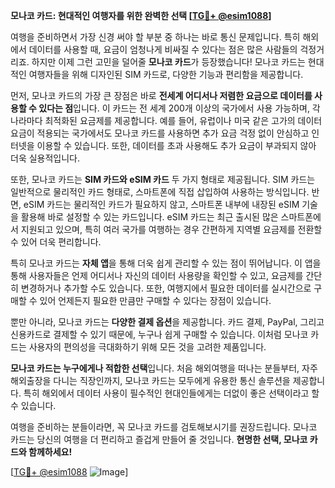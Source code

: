 **모나코 카드: 현대적인 여행자를 위한 완벽한 선택 [[TG💪+ @esim1088](https://t.me/s/esim1088)]**

여행을 준비하면서 가장 신경 써야 할 부분 중 하나는 바로 통신 문제입니다. 특히 해외에서 데이터를 사용할 때, 요금이 엄청나게 비싸질 수 있다는 점은 많은 사람들의 걱정거리죠. 하지만 이제 그런 고민을 덜어줄 **모나코 카드**가 등장했습니다! 모나코 카드는 현대적인 여행자들을 위해 디자인된 SIM 카드로, 다양한 기능과 편리함을 제공합니다.

먼저, 모나코 카드의 가장 큰 장점은 바로 **전세계 어디서나 저렴한 요금으로 데이터를 사용할 수 있다는 점**입니다. 이 카드는 전 세계 200개 이상의 국가에서 사용 가능하며, 각 나라마다 최적화된 요금제를 제공합니다. 예를 들어, 유럽이나 미국 같은 고가의 데이터 요금이 적용되는 국가에서도 모나코 카드를 사용하면 추가 요금 걱정 없이 안심하고 인터넷을 이용할 수 있습니다. 또한, 데이터를 초과 사용해도 추가 요금이 부과되지 않아 더욱 실용적입니다.

또한, 모나코 카드는 **SIM 카드와 eSIM 카드** 두 가지 형태로 제공됩니다. SIM 카드는 일반적으로 물리적인 카드 형태로, 스마트폰에 직접 삽입하여 사용하는 방식입니다. 반면, eSIM 카드는 물리적인 카드가 필요하지 않고, 스마트폰 내부에 내장된 eSIM 기술을 활용해 바로 설정할 수 있는 카드입니다. eSIM 카드는 최근 출시된 많은 스마트폰에서 지원되고 있으며, 특히 여러 국가를 여행하는 경우 간편하게 지역별 요금제를 전환할 수 있어 더욱 편리합니다.

특히 모나코 카드는 **자체 앱**을 통해 더욱 쉽게 관리할 수 있는 점이 뛰어납니다. 이 앱을 통해 사용자들은 언제 어디서나 자신의 데이터 사용량을 확인할 수 있고, 요금제를 간단히 변경하거나 추가할 수도 있습니다. 또한, 여행지에서 필요한 데이터를 실시간으로 구매할 수 있어 언제든지 필요한 만큼만 구매할 수 있다는 장점이 있습니다.

뿐만 아니라, 모나코 카드는 **다양한 결제 옵션**을 제공합니다. 카드 결제, PayPal, 그리고 신용카드로 결제할 수 있기 때문에, 누구나 쉽게 구매할 수 있습니다. 이처럼 모나코 카드는 사용자의 편의성을 극대화하기 위해 모든 것을 고려한 제품입니다.

**모나코 카드는 누구에게나 적합한 선택**입니다. 처음 해외여행을 떠나는 분들부터, 자주 해외출장을 다니는 직장인까지, 모나코 카드는 모두에게 유용한 통신 솔루션을 제공합니다. 특히 해외에서 데이터 사용이 필수적인 현대인들에게는 더없이 좋은 선택이라고 할 수 있습니다.

여행을 준비하는 분들이라면, 꼭 모나코 카드를 검토해보시기를 권장드립니다. 모나코 카드는 당신의 여행을 더 편리하고 즐겁게 만들어 줄 것입니다. **현명한 선택, 모나코 카드와 함께하세요!**

[[TG💪+ @esim1088](https://t.me/s/esim1088) ![Image](https://i.postimg.cc/Y0z9fWf4/image.png)]